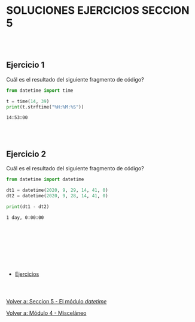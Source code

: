 # **SOLUCIONES EJERCICIOS SECCION 5**  
<br></br>  

## **Ejercicio 1**  

Cuál es el resultado del siguiente fragmento de código?  
```python
from datetime import time

t = time(14, 39)
print(t.strftime("%H:%M:%S"))
```

```
14:53:00
```

<br></br>  

## **Ejercicio 2**  

Cuál es el resultado del siguiente fragmento de código?  
```python
from datetime import datetime

dt1 = datetime(2020, 9, 29, 14, 41, 0)
dt2 = datetime(2020, 9, 28, 14, 41, 0)

print(dt1 - dt2)
```

```
1 day, 0:00:00
```

<br></br>  

#  
<br></br>

- [Ejercicios](Sec5-ej.md)
<br></br>

#  

[Volver a: Seccion 5 - El módulo *datetime*](_Seccion5.md)  

[Volver a: Módulo 4 - Misceláneo](../README.md)